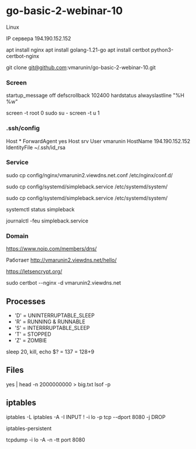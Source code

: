 # go-basic-2-webinar-10

Linux

IP сервера 194.190.152.152

apt install nginx
apt install golang-1.21-go
apt install certbot python3-certbot-nginx

git clone git@github.com:vmarunin/go-basic-2-webinar-10.git

### Screen
startup_message off
defscrollback 102400
hardstatus alwayslastline "%H %w"

screen -t root 0 sudo su -
screen -t u 1

### .ssh/config
Host *
        ForwardAgent yes
Host srv
        User vmarunin
        HostName 194.190.152.152
        IdentityFile ~/.ssh/id_rsa

### Service

sudo cp config/nginx/vmarunin2.viewdns.net.conf /etc/nginx/conf.d/

sudo cp config/systemd/simpleback.service /etc/systemd/system/

sudo cp config/systemd/simpleback.service /etc/systemd/system/

systemctl status simpleback

journalctl -feu simpleback.service

### Domain

https://www.noip.com/members/dns/

Работает http://vmarunin2.viewdns.net/hello/

https://letsencrypt.org/

sudo certbot --nginx -d vmarunin2.viewdns.net

## Processes

* 'D' = UNINTERRUPTABLE_SLEEP
* 'R' = RUNNING & RUNNABLE
* 'S' = INTERRRUPTABLE_SLEEP
* 'T' = STOPPED
* 'Z' = ZOMBIE

sleep 20, kill, echo $? = 137 = 128+9

## Files

yes | head -n 2000000000 > big.txt
lsof -p

## iptables

iptables -L
iptables -A -I INPUT ! -i lo -p tcp --dport 8080 -j DROP

iptables-persistent

tcpdump -i lo -A -n -tt port 8080

